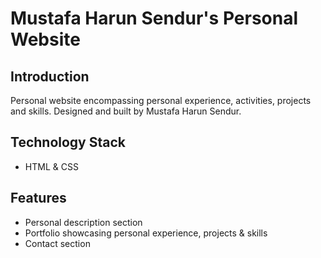 # Mustafa Harun Sendur's Personal Website

## Introduction
Personal website encompassing personal experience, activities, projects and skills. Designed and built by Mustafa Harun Sendur.

## Technology Stack
- HTML & CSS

## Features
- Personal description section
- Portfolio showcasing personal experience, projects & skills
- Contact section
